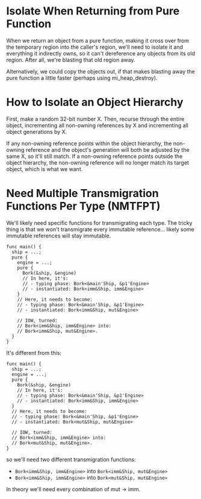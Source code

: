 

# Isolate When Returning from Pure Function

When we return an object from a pure function, making it cross over from the temporary region into the caller's region, we'll need to isolate it and everything it indirectly owns, so it can't dereference any objects from its old region. After all, we're blasting that old region away.


Alternatively, we could copy the objects out, if that makes blasting away the pure function a little faster (perhaps using mi_heap_destroy).


# How to Isolate an Object Hierarchy

First, make a random 32-bit number X. Then, recurse through the entire object, incrementing all non-owning references by X and incrementing all object generations by X.

If any non-owning reference points within the object hierarchy, the non-owning reference and the object's generation will both be adjusted by the same X, so it'll still match. If a non-owning reference points outside the object hierarchy, the non-owning reference will no longer match its target object, which is what we want.



# Need Multiple Transmigration Functions Per Type (NMTFPT)

We'll likely need specific functions for transmigrating each type. The tricky thing is that we won't transmigrate every immutable reference... likely some immutable references will stay immutable.

```
func main() {
  ship = ...;
  pure {
    engine = ...;
    pure {
      Bork(&ship, &engine)
      // In here, it's:
      // - typing phase: Bork<&main'Ship, &p1'Engine>
      // - instantiated: Bork<imm&Ship, imm&Engine>
    }
    // Here, it needs to become:
    // - typing phase: Bork<&main'Ship, &p1'Engine>
    // - instantiated: Bork<imm&Ship, mut&Engine>

    // IOW, turned:
    // Bork<imm&Ship, imm&Engine> into:
    // Bork<imm&Ship, mut&Engine>.
  }
}
```

It's different from this:

```
func main() {
  ship = ...;
  engine = ...;
  pure {
    Bork(&ship, &engine)
    // In here, it's:
    // - typing phase: Bork<&main'Ship, &p1'Engine>
    // - instantiated: Bork<imm&Ship, imm&Engine>
  }
  // Here, it needs to become:
  // - typing phase: Bork<&main'Ship, &p1'Engine>
  // - instantiated: Bork<mut&Ship, mut&Engine>

  // IOW, turned:
  // Bork<imm&Ship, imm&Engine> into:
  // Bork<mut&Ship, mut&Engine>.
}
```

so we'll need two different transmigration functions:

 * `Bork<imm&Ship, imm&Engine>` into `Bork<imm&Ship, mut&Engine>`
 * `Bork<imm&Ship, imm&Engine>` into `Bork<mut&Ship, mut&Engine>`

In theory we'll need every combination of mut -> imm.
